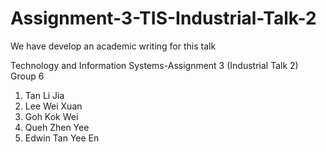 # Assignment-3-TIS-Industrial-Talk-2

We have develop an academic writing for this talk

Technology and Information Systems-Assignment 3 (Industrial Talk 2) Group 6

1. Tan Li Jia
2. Lee Wei Xuan
3. Goh Kok Wei
4. Queh Zhen Yee
5. Edwin Tan Yee En

